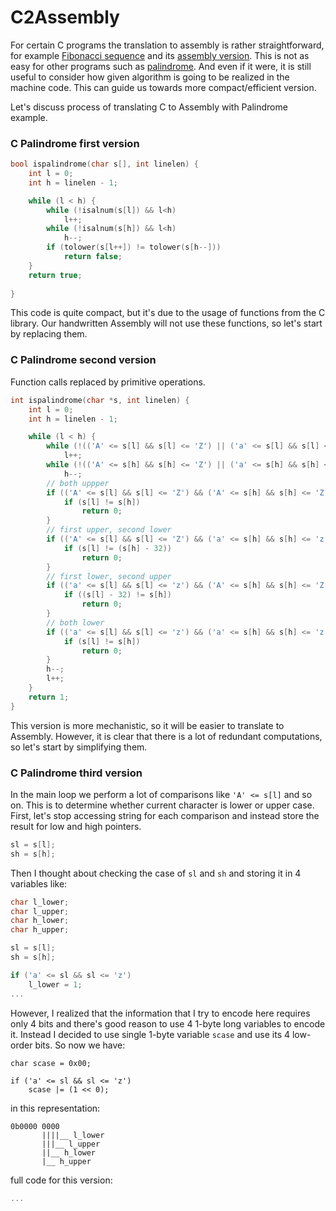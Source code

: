 # C2Assembly

For certain C programs the translation to assembly is rather straightforward, for example [Fibonacci sequence](https://github.com/msztylko/python-extensions/blob/master/fibonacci/c_fib.c) and its [assembly version](https://github.com/msztylko/python-extensions/blob/master/fibonacci/asm_fib.asm). This is not as easy for other programs such as [palindrome](https://github.com/msztylko/python-extensions/blob/master/palindrome/c_palindrome.c). 
And even if it were, it is still useful to consider how given algorithm is going to be realized in the machine code. This can guide us towards more compact/efficient version.

Let's discuss process of translating C to Assembly with Palindrome example.

### C Palindrome first version

```C
bool ispalindrome(char s[], int linelen) {
    int l = 0;
    int h = linelen - 1;

    while (l < h) {
        while (!isalnum(s[l]) && l<h) 
            l++;
        while (!isalnum(s[h]) && l<h) 
            h--;
        if (tolower(s[l++]) != tolower(s[h--]))
            return false;
    }
    return true;
    
}
```

This code is quite compact, but it's due to the usage of functions from the C library. Our handwritten Assembly will not use these functions, so let's start by replacing them. 

### C Palindrome second version

Function calls replaced by primitive operations.

```C
int ispalindrome(char *s, int linelen) {
    int l = 0;
    int h = linelen - 1;

    while (l < h) {
        while (!(('A' <= s[l] && s[l] <= 'Z') || ('a' <= s[l] && s[l] <= 'z')) && l<h)
            l++;
        while (!(('A' <= s[h] && s[h] <= 'Z') || ('a' <= s[h] && s[h] <= 'z')) && l<h)
            h--;
        // both uppper
        if (('A' <= s[l] && s[l] <= 'Z') && ('A' <= s[h] && s[h] <= 'Z')) {
            if (s[l] != s[h])
                return 0;
        }   
        // first upper, second lower
        if (('A' <= s[l] && s[l] <= 'Z') && ('a' <= s[h] && s[h] <= 'z')) {
            if (s[l] != (s[h] - 32))
                return 0;
        }   
        // first lower, second upper
        if (('a' <= s[l] && s[l] <= 'z') && ('A' <= s[h] && s[h] <= 'Z')) {
            if ((s[l] - 32) != s[h])
                return 0;
        }   
        // both lower
        if (('a' <= s[l] && s[l] <= 'z') && ('a' <= s[h] && s[h] <= 'z')) {
            if (s[l] != s[h])
                return 0;
        }   
        h--;
        l++;
    }   
    return 1;
}
```

This version is more mechanistic, so it will be easier to translate to Assembly. However, it is clear that there is a lot of redundant computations, so let's start by simplifying them.

### C Palindrome third version

In the main loop we perform a lot of comparisons like `'A' <= s[l]` and so on. This is to determine whether current character is lower or upper case. First, let's stop accessing string for each comparison and instead store the result for low and high pointers.

```C
sl = s[l];
sh = s[h];
```

Then I thought about checking the case of `sl` and `sh` and storing it in 4 variables like:

```C
char l_lower;
char l_upper;
char h_lower;
char h_upper;

sl = s[l];
sh = s[h];

if ('a' <= sl && sl <= 'z')
    l_lower = 1;
...
```

However, I realized that the information that I try to encode here requires only 4 bits and there's good reason to use 4 1-byte long variables to encode it. Instead I decided to use single 1-byte variable `scase` and use its 4 low-order bits. So now we have:

```
char scase = 0x00;

if ('a' <= sl && sl <= 'z')
    scase |= (1 << 0);
```

in this representation:

```
0b0000 0000
       ||||__ l_lower
       |||__ l_upper
       ||__ h_lower
       |__ h_upper
```

full code for this version:

```C
...
```
